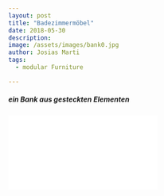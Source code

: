 ```yaml
---
layout: post
title: "Badezimmermöbel"
date: 2018-05-30
description: 
image: /assets/images/bank0.jpg
author: Josias Marti
tags: 
  - modular Furniture

---
```

<h5>ein Bank aus gesteckten Elementen</h5>

<iframe style="border: none;" src="/assets/bank.html"></iframe>
